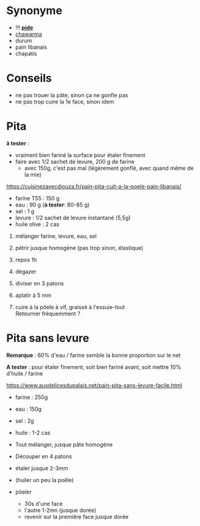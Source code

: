 # Synonyme
- !!! **[pide](https://cuisinezavecdjouza.fr/recette-pain-a-kebab-maison)**
- [chawarma](https://cuisinezavecdjouza.fr/pain-au-yaourt-a-la-poele/)
- durum
- pain libanais
- chapatis

# Conseils
- ne pas trouer la pâte, sinon ça ne gonfle pas
- ne pas trop cuire la 1e face, sinon idem


# Pita

**à tester** :
- vraiment bien fariné la surface pour étaler finement
- faire avec 1/2 sachet de levure, 200 g de farine
    - avec 150g, c'est pas mal (légèrement gonflé, avec quand même de la mie)


https://cuisinezavecdjouza.fr/pain-pita-cuit-a-la-poele-pain-libanais/

- farine T55    : 150 g
- eau           : 90 g (**à tester**: 80-85 g)
- sel           : 1 g
- levure        : 1/2 sachet de levure instantané (5,5g)
- huile olive   : 2 cas

1. mélanger farine, levure, eau, sel
2. pétrir jusque homogène (pas trop sinon, élastique)
4. repos 1h

1. dégazer
2. diviser en 3 patons
4. aplatir à 5 mm

10. cuire à la pôele à vif, graissé à l'essuie-tout  
Retourner fréquemment ?

# Pita sans levure

**Remarque** : 60% d'eau / farine semble la bonne proportion sur le net

**A tester** : pour étaler finement, soit bien fariné avant, soit mettre 10% d'huile / farine

https://www.auxdelicesdupalais.net/pain-pita-sans-levure-facile.html

- farine    : 250g
- eau       : 150g
- sel       : 2g
- huile     : 1-2 cas

- Tout mélanger, jusque pâte homogène
- Découper en 4 patons
- étaler jusque 2-3mm
- (huiler un peu la poêle) 
- pôeler 
    - 30s d'une face
    - l'autre 1-2mn (jusque dorée)
    - revenir sur la première face jusque dorée



